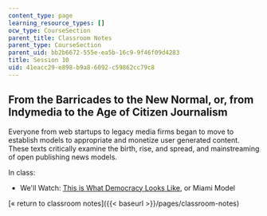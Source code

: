 ```yaml
---
content_type: page
learning_resource_types: []
ocw_type: CourseSection
parent_title: Classroom Notes
parent_type: CourseSection
parent_uid: bb2b6672-555e-ea5b-16c9-9f46f09d4283
title: Session 10
uid: 41eacc29-e898-b9a8-6092-c59862cc79c8
---
```


From the Barricades to the New Normal, or, from Indymedia to the Age of Citizen Journalism
------------------------------------------------------------------------------------------

Everyone from web startups to legacy media firms began to move to establish models to appropriate and monetize user generated content. These texts critically examine the birth, rise, and spread, and mainstreaming of open publishing news models.

In class:

*   We'll Watch: [This is What Democracy Looks Like](http://www.imdb.com/title/tt0265871/), or Miami Model

[« return to classroom notes]({{< baseurl >}}/pages/classroom-notes)